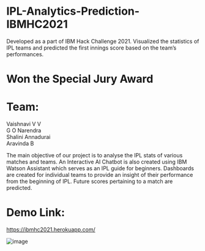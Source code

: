 # IPL-Analytics-Prediction-IBMHC2021
Developed as a part of IBM Hack Challenge 2021. Visualized the statistics of IPL teams and predicted the first innings score based on the team’s performances.

# Won the Special Jury Award
# Team: 
Vaishnavi V V <br>
G O Narendra <br>
Shalini Annadurai <br>
Aravinda B


The main objective of our project is to analyse the IPL stats of various matches and teams. An Interactive AI Chatbot is also created using IBM Watson Assistant which serves as an IPL guide for beginners. Dashboards are created for individual teams to provide an insight of their performance from the beginning of IPL. Future scores pertaining to a match are predicted. 


# Demo Link:
https://ibmhc2021.herokuapp.com/

![image](https://user-images.githubusercontent.com/66016300/137179425-376f5f6c-89b8-4777-a4d8-4cc68ac04c88.png)
